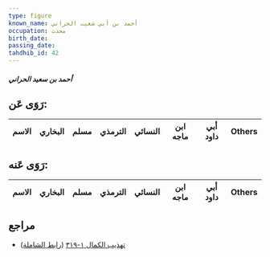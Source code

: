 ```yaml
---
type: figure
known_name: أحمد بن أبي شعيب الحراني
occupation: محدث
birth_date:
passing_date:
tahdhib_id: 42
---
```

##### أحمد بن سعيد الحراني

## رَوَى عَن:
| الاسم | البخاري | مسلم | الترمذي | النسائي | ابن ماجه | أبي داود | Others |
| ----- | ------- | ---- | ------- | ------- | -------- | -------- | ------ |
## رَوَى عَنه:
| الاسم | البخاري | مسلم | الترمذي | النسائي | ابن ماجه | أبي داود | Others |
| ----- | ------- | ---- | ------- | ------- | -------- | -------- | ------ |
## مراجع
- [تهذيب الكمال ١-٣١٩](obsidian://open?vault=Tahdhib-al-Kamal&file=Figures/٤٢-أحمد%20بن%20سعيد%20الحراني) ([رابط الشاملة](https://shamela.ws/book/3722/318))